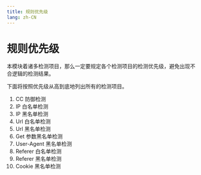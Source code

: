 ```yaml
---
title: 规则优先级
lang: zh-CN
---
```


# 规则优先级

本模块着诸多检测项目，那么一定要规定各个检测项目的检测优先级，避免出现不合逻辑的检测结果。

下面将按照优先级从高到底地列出所有的检测项目。

1. CC 防御检测
2. IP 白名单检测
3. IP 黑名单检测
4. Url 白名单检测
5. Url 黑名单检测
6. Get 参数黑名单检测
7. User-Agent 黑名单检测
8. Referer 白名单检测
9. Referer 黑名单检测
10. Cookie 黑名单检测
